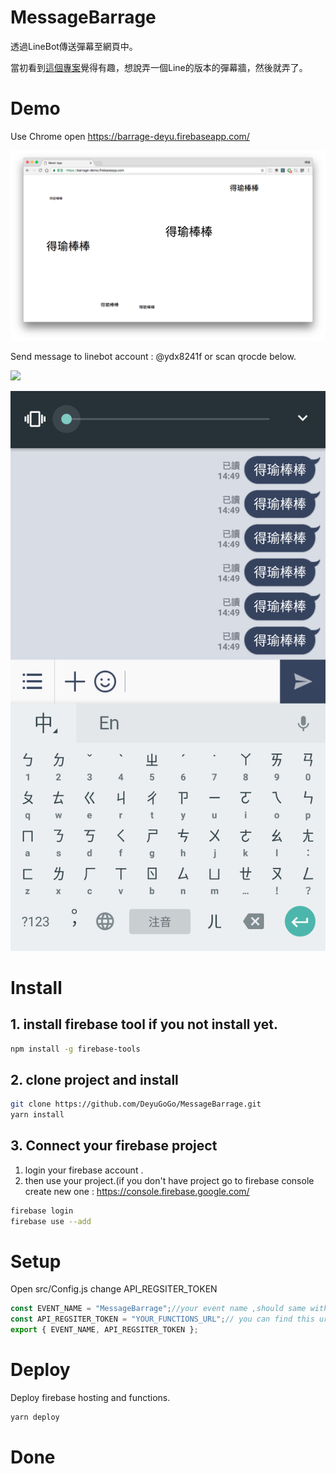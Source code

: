 # MessageBarrage
透過LineBot傳送彈幕至網頁中。

當初看到[這個專案](https://github.com/iammapping/wedding)覺得有趣，想說弄一個Line的版本的彈幕牆，然後就弄了。

# Demo

Use Chrome open https://barrage-deyu.firebaseapp.com/

![Wall picture](https://github.com/DeyuGoGo/MessageBarrage/blob/master/demowall.png?raw=true "teach 2")

Send message to linebot account : @ydx8241f
or scan qrocde below.

![](https://qr-official.line.me/M/cjW6HKQZOh.png)

![Sender picture](https://github.com/DeyuGoGo/MessageBarrage/blob/master/demoline.png?raw=true "teach 2")

# Install
## 1. install firebase tool if you not install yet.
```sh
npm install -g firebase-tools
```
## 2. clone project and install
```sh
git clone https://github.com/DeyuGoGo/MessageBarrage.git
yarn install
```
## 3. Connect your firebase project
1. login your firebase account .
2. then use your project.(if you don't have project go to firebase console create new one : https://console.firebase.google.com/
```sh
firebase login
firebase use --add
```
# Setup
Open src/Config.js change API_REGSITER_TOKEN
```javascript
const EVENT_NAME = "MessageBarrage";//your event name ,should same with messagebarragehook.
const API_REGSITER_TOKEN = "YOUR_FUNCTIONS_URL";// you can find this url in your firebase console in functions tab. url ex : https://us-central1-yourfirebaseproject.cloudfunctions.net/addWebFcmToken
export { EVENT_NAME, API_REGSITER_TOKEN };
```
# Deploy
Deploy firebase hosting and functions.
```sh
yarn deploy
```
# Done

